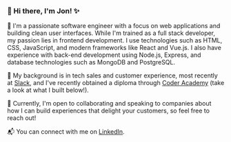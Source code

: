### 👋 Hi there, I'm Jon! ✨

🚀 I'm a passionate software engineer with a focus on web applications and building clean user interfaces. While I'm trained as a full stack developer, my passion lies in frontend development. I use technologies such as HTML, CSS, JavaScript, and modern frameworks like React and Vue.js. I also have experience with back-end development using Node.js, Express, and database technologies such as MongoDB and PostgreSQL.

🌱 My background is in tech sales and customer experience, most recently at [Slack](https://slack.com/), and I've recently obtained a diploma through [Coder Academy](https://coderacademy.edu.au/) (take a look at what I built below!).

💼 Currently, I'm open to collaborating and speaking to companies about how I can build experiences that delight your customers, so feel free to reach out!

📬 You can connect with me on [LinkedIn](https://www.linkedin.com/in/jonphey/).

<!--
**j-phey/j-phey** is a ✨ _special_ ✨ repository because its `README.md` (this file) appears on your GitHub profile.

Here are some ideas to get you started:

- 🔭 I’m currently working on ...
- 🌱 I’m currently learning ...
- 👯 I’m looking to collaborate on ...
- 🤔 I’m looking for help with ...
- 💬 Ask me about ...
- 📫 How to reach me: ...
- 😄 Pronouns: ...
- ⚡ Fun fact: ...
-->
